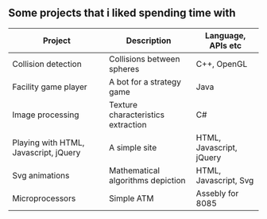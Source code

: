 ## Some projects that i liked spending time with

|Project | Description | Language, APIs etc |
|--------|-------------|----------|
|Collision detection|Collisions between spheres|C++, OpenGL|
|Facility game player|A bot for a strategy game|Java|
|Image processing|Texture characteristics extraction|C#|
|Playing with HTML, Javascript, jQuery|A simple site|HTML, Javascript, jQuery|
|Svg animations|Mathematical algorithms depiction|HTML, Javascript, Svg|
|Microprocessors|Simple ATM|Assebly for 8085|
